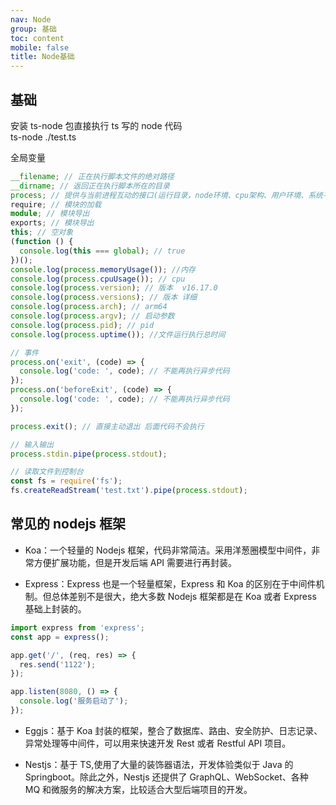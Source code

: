 ```yaml
---
nav: Node
group: 基础
toc: content
mobile: false
title: Node基础
---
```


## 基础

安装 ts-node 包直接执行 ts 写的 node 代码  
ts-node ./test.ts

全局变量

```ts
__filename; // 正在执行脚本文件的绝对路径
__dirname; // 返回正在执行脚本所在的目录
process; // 提供与当前进程互动的接口(运行目录，node环境、cpu架构、用户环境、系统平台)
require; // 模块的加载
module; // 模块导出
exports; // 模块导出
this; // 空对象
(function () {
  console.log(this === global); // true
})();
console.log(process.memoryUsage()); //内存
console.log(process.cpuUsage()); // cpu
console.log(process.version); // 版本  v16.17.0
console.log(process.versions); // 版本 详细
console.log(process.arch); // arm64
console.log(process.argv); // 启动参数
console.log(process.pid); // pid
console.log(process.uptime()); //文件运行执行总时间

// 事件
process.on('exit', (code) => {
  console.log('code: ', code); // 不能再执行异步代码
});
process.on('beforeExit', (code) => {
  console.log('code: ', code); // 不能再执行异步代码
});

process.exit(); // 直接主动退出 后面代码不会执行

// 输入输出
process.stdin.pipe(process.stdout);

// 读取文件到控制台
const fs = require('fs');
fs.createReadStream('test.txt').pipe(process.stdout);
```

## 常见的 nodejs 框架

- Koa：一个轻量的 Nodejs 框架，代码非常简洁。采用洋葱圈模型中间件，非常方便扩展功能，但是开发后端 API 需要进行再封装。

- Express：Express 也是一个轻量框架，Express 和 Koa 的区别在于中间件机制。但总体差别不是很大，绝大多数 Nodejs 框架都是在 Koa 或者 Express 基础上封装的。

```ts
import express from 'express';
const app = express();

app.get('/', (req, res) => {
  res.send('1122');
});

app.listen(8080, () => {
  console.log('服务启动了');
});
```

- Eggjs：基于 Koa 封装的框架，整合了数据库、路由、安全防护、日志记录、异常处理等中间件，可以用来快速开发 Rest 或者 Restful API 项目。

- Nestjs：基于 TS,使用了大量的装饰器语法，开发体验类似于 Java 的 Springboot。除此之外，Nestjs 还提供了 GraphQL、WebSocket、各种 MQ 和微服务的解决方案，比较适合大型后端项目的开发。
